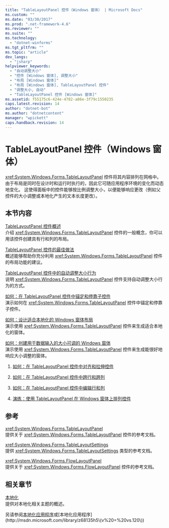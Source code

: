 ```yaml
---
title: "TableLayoutPanel 控件（Windows 窗体） | Microsoft Docs"
ms.custom: ""
ms.date: "03/30/2017"
ms.prod: ".net-framework-4.6"
ms.reviewer: ""
ms.suite: ""
ms.technology: 
  - "dotnet-winforms"
ms.tgt_pltfrm: ""
ms.topic: "article"
dev_langs: 
  - "jsharp"
helpviewer_keywords: 
  - "自动调整大小"
  - "控件 [Windows 窗体], 调整大小"
  - "布局 [Windows 窗体]"
  - "布局 [Windows 窗体], TableLayoutPanel 控件"
  - "调整大小, 自动"
  - "TableLayoutPanel 控件 [Windows 窗体]"
ms.assetid: f55175c6-424e-4782-a86e-3f79c1550235
caps.latest.revision: 14
author: "dotnet-bot"
ms.author: "dotnetcontent"
manager: "wpickett"
caps.handback.revision: 14
---
```

# TableLayoutPanel 控件（Windows 窗体）
<xref:System.Windows.Forms.TableLayoutPanel> 控件将其内容排列在网格中。  由于布局是同时在设计时和运行时执行的，因此它可随应用程序环境的变化而动态地变化。  这使得面板中的控件能够按比例调整大小，以便能够响应更改（例如父控件的大小调整或本地化产生的文本长度更改）。  
  
## 本节内容  
 [TableLayoutPanel 控件概述](../../../../docs/framework/winforms/controls/tablelayoutpanel-control-overview.md)  
 介绍 <xref:System.Windows.Forms.TableLayoutPanel> 控件的一般概念，你可以用该控件创建具有行和列的布局。  
  
 [TableLayoutPanel 控件的最佳做法](../../../../docs/framework/winforms/controls/best-practices-for-the-tablelayoutpanel-control.md)  
 概述能够帮助你充分利用 <xref:System.Windows.Forms.TableLayoutPanel> 控件的布局功能的建议。  
  
 [TableLayoutPanel 控件中的自动调整大小行为](../../../../docs/framework/winforms/controls/autosize-behavior-in-the-tablelayoutpanel-control.md)  
 说明 <xref:System.Windows.Forms.TableLayoutPanel> 控件支持自动调整大小行为的方式。  
  
 [如何：在 TableLayoutPanel 控件中锚定和停靠子控件](../../../../docs/framework/winforms/controls/how-to-anchor-and-dock-child-controls-in-a-tablelayoutpanel-control.md)  
 演示如何在 <xref:System.Windows.Forms.TableLayoutPanel> 控件中锚定和停靠子控件。  
  
 [如何：设计适合本地化的 Windows 窗体布局](../../../../docs/framework/winforms/controls/how-to-design-a-windows-forms-layout-that-responds-well-to-localization.md)  
 演示使用 <xref:System.Windows.Forms.TableLayoutPanel> 控件来生成适合本地化的窗体。  
  
 [如何：创建用于数据输入的大小可调的 Windows 窗体](../../../../docs/framework/winforms/controls/how-to-create-a-resizable-windows-form-for-data-entry.md)  
 演示使用 <xref:System.Windows.Forms.TableLayoutPanel> 控件来生成能很好地响应大小调整的窗体。  
  
1.  [如何：在 TableLayoutPanel 控件中对齐和拉伸控件](http://msdn.microsoft.com/library/ms171688\(v=vs.110\))  
  
2.  [如何：在 TableLayoutPanel 控件中跨行和跨列](http://msdn.microsoft.com/library/ms171687\(v=vs.110\))  
  
3.  [如何：在 TableLayoutPanel 控件中编辑行和列](http://msdn.microsoft.com/library/ms171686\(v=vs.110\))  
  
4.  [演练：使用 TableLayoutPanel 在 Windows 窗体上排列控件](http://msdn.microsoft.com/library/w4yc3e8c\(v=vs.110\))  
  
## 参考  
 <xref:System.Windows.Forms.TableLayoutPanel>  
 提供关于 <xref:System.Windows.Forms.TableLayoutPanel> 控件的参考文档。  
  
 <xref:System.Windows.Forms.TableLayoutSettings>  
 提供 <xref:System.Windows.Forms.TableLayoutSettings> 类型的参考文档。  
  
 <xref:System.Windows.Forms.FlowLayoutPanel>  
 提供关于 <xref:System.Windows.Forms.FlowLayoutPanel> 控件的参考文档。  
  
## 相关章节  
 [本地化](../../../../docs/standard/globalization-localization/localization.md)  
 提供对本地化相关主题的概述。  
  
 另请参阅[本地化应用程序](http://msdn.microsoft.com/library/z68135h5\(v=vs.110\))或[本地化应用程序](http://msdn.microsoft.com/library/z68135h5\(v%20=%20vs.120\))